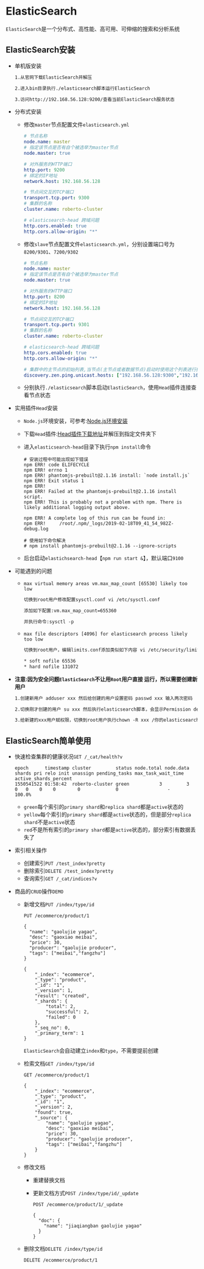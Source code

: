 # ElasticSearch

`ElasticSearch`是一个分布式、高性能、高可用、可伸缩的搜索和分析系统

## ElasticSearch安装

- 单机版安装

  ```reStructuredText
  1.从官网下载ElasticSearch并解压
  
  2.进入bin目录执行./elasticsearch脚本运行ElasticSearch
  
  3.访问http://192.168.56.128:9200/查看当前ElasticSearch服务状态
  ```

- 分布式安装

  - 修改`master`节点配置文件`elasticsearch.yml`

    ```yaml
    # 节点名称
    node.name: master
    # 指定该节点是否有自个被选举为master节点
    node.master: true
    
    # 对外服务的HTTP端口
    http.port: 9200
    # 绑定的IP地址
    network.host: 192.168.56.128
    
    # 节点间交互的TCP端口
    transport.tcp.port: 9300
    # 集群的名称
    cluster.name: roberto-cluster
    
    # elasticsearch-head 跨域问题
    http.cors.enabled: true
    http.cors.allow-origin: "*"
    ```

  - 修改`slave`节点配置文件`elasticsearch.yml`，分别设置端口号为`8200/9301`、`7200/9302`

    ```yaml
    # 节点名称
    node.name: master
    # 指定该节点是否有自个被选举为master节点
    node.master: true
    
    # 对外服务的HTTP端口
    http.port: 8200
    # 绑定的IP地址
    network.host: 192.168.56.128
    
    # 节点间交互的TCP端口
    transport.tcp.port: 9301
    # 集群的名称
    cluster.name: roberto-cluster
    
    # elasticsearch-head 跨域问题
    http.cors.enabled: true
    http.cors.allow-origin: "*"
    
    # 集群中的主节点的初始列表,当节点(主节点或者数据节点)启动时使用这个列表进行探测
    discovery.zen.ping.unicast.hosts: ["192.168.56.128:9300","192.168.56.128:9301","192.168.56.128:9302"]
    ```

  - 分别执行`./elasticsearch`脚本启动`ElasticSearch`，使用`Head`插件连接查看节点状态

- 实用插件`Head`安装

  - `Node.js`环境安装，可参考:[Node.js环境安装](https://github.com/RobertoHuang/RGP-LEARNING/blob/master/01.%E7%8E%AF%E5%A2%83%E9%85%8D%E7%BD%AE/%E5%9F%BA%E7%A1%80%E7%8E%AF%E5%A2%83%E5%AE%89%E8%A3%85%E6%95%99%E7%A8%8B.md)

  - 下载`Head`插件:[Head插件下载地址](https://github.com/mobz/elasticsearch-head)并解压到指定文件夹下

  - 进入`elasticsearch-head`目录下执行`npm install`命令

    ```shell
    # 安装过程中可能出现如下错误
    npm ERR! code ELIFECYCLE
    npm ERR! errno 1
    npm ERR! phantomjs-prebuilt@2.1.16 install: `node install.js`
    npm ERR! Exit status 1
    npm ERR!
    npm ERR! Failed at the phantomjs-prebuilt@2.1.16 install script.
    npm ERR! This is probably not a problem with npm. There is likely additional logging output above.
    
    npm ERR! A complete log of this run can be found in:
    npm ERR!     /root/.npm/_logs/2019-02-18T09_41_54_982Z-debug.log
    
    # 使用如下命令解决
    # npm install phantomjs-prebuilt@2.1.16 --ignore-scripts
    ```

  - 后台启动`elastichsearch-head`【`npm run start &`】，默认端口`9100`


- 可能遇到的问题

  - `max virtual memory areas vm.max_map_count [65530] likely too low`

    ```reStructuredText
    切换到root用户修改配置sysctl.conf vi /etc/sysctl.conf 
    
    添加如下配置:vm.max_map_count=655360
    
    并执行命令:sysctl -p
    ```

  - `max file descriptors [4096] for elasticsearch process likely too low`

    ```reStructuredText
    切换到root用户，编辑limits.conf添加类似如下内容 vi /etc/security/limits.conf
    
    * soft nofile 65536
    * hard nofile 131072
    ```

- **注意:因为安全问题`ElasticSearch`不让用`Root`用户直接 运行，所以需要创建新用户**

  ```reStructuredText
  1.创建新用户 adduser xxx 然后给创建的用户设置密码 passwd xxx 输入两次密码
  
  2.切换刚才创建的用户 su xxx 然后执行elasticsearch脚本，会显示Permission denied权限不足
  
  3.给新建的xxx用户赋权限，切换到root用户执行chown -R xxx /你的elasticsearch安装目录
  ```

## ElasticSearch简单使用

- 快速检查集群的健康状况`GET /_cat/health?v`

  ```
  epoch      timestamp cluster         status node.total node.data shards pri relo init unassign pending_tasks max_task_wait_time active_shards_percent
  1550541522 01:58:42  roberto-cluster green           3         3      0   0    0    0        0             0                  -                100.0%
  ```

  - `green`每个索引的`primary shard`和`replica shard`都是`active`状态的
  - `yellow`每个索引的`primary shard`都是`active`状态的，但是部分`replica shard`不是`active`状态
  - `red`不是所有索引的`primary shard`都是`active`状态的，部分索引有数据丢失了

- 索引相关操作

  - 创建索引`PUT /test_index?pretty`
  - 删除索引`DELETE /test_index?pretty`
  - 查询索引`GET /_cat/indices?v`

- 商品的`CRUD`操作`DEMO`

  - 新增文档`PUT /index/type/id`

    ```http
    PUT /ecommerce/product/1
    
    {
      "name": "gaolujie yagao",
      "desc": "gaoxiao meibai",
      "price": 30,
      "producer": "gaolujie producer",
      "tags": ["meibai","fangzhu"]
    }
    
    {
        "_index": "ecommerce",
        "_type": "product",
        "_id": "1",
        "_version": 1,
        "result": "created",
        "_shards": {
            "total": 2,
            "successful": 2,
            "failed": 0
        },
        "_seq_no": 0,
        "_primary_term": 1
    }
    ```

    `ElasticSearch`会自动建立`index`和`type`，不需要提前创建

  - 检索文档`GET /index/type/id`

    ```http
    GET /ecommerce/product/1
    
    {
        "_index": "ecommerce",
        "_type": "product",
        "_id": "1",
        "_version": 2,
        "found": true,
        "_source": {
            "name": "gaolujie yagao",
            "desc": "gaoxiao meibai",
            "price": 30,
            "producer": "gaolujie producer",
            "tags": ["meibai","fangzhu"]
        }
    }
    ```

  - 修改文档

    - 重建替换文档

    - 更新文档方式`POST /index/type/id/_update`

      ```http
      POST /ecommerce/product/1/_update
      
      {
        "doc": {
          "name": "jiaqiangban gaolujie yagao"
        }
      }
      ```

  - 删除文档`DELETE /index/type/id`

    ```http
    DELETE /ecommerce/product/1
    ```
